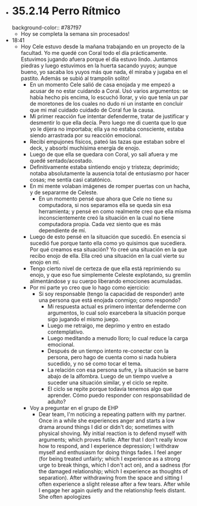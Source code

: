 - # 35.2.14 Perro Rítmico
  background-color:: #787f97
	- Hoy se completa la semana sin procesados!
- 18:41
	- Hoy Cele estuvo desde la mañana trabajando en un proyecto de la facultad. Yo me quedé con Coral todo el día prácticamente. Estuvimos jugando afuera porque el día estuvo lindo. Juntamos piedras y luego estuvimos en la huerta sacando yuyos; aunque bueno, yo sacaba los yuyos más que nada, él miraba y jugaba en el pastito. Además se subió al trampolín solito!
		- En un momento Cele salió de casa enojada y me empezó a acusar de no estar cuidando a Coral. Usó varios argumentos: se había hecho pis encima, lo escuchó llorar, y vio que tenía un par de moretones de los cuales no dudo ni un instante en concluir que mi mal cuidado cuidado de Coral fue la causa.
		- Mi primer reacción fue intentar defenderme, tratar de justificar y desmentir lo que ella decía. Pero luego me di cuenta que lo que yo le dijera no importaba; ella ya no estaba consciente, estaba siendo arrastrada por su reacción emocional.
		- Recibí empujones físicos, pateó las tazas que estaban sobre el deck, y absorbí muchísima energía de enojo.
		- Luego de que ella se quedara con Coral, yo salí afuera y me quedé sentado/acostado.
		- Definitivamente estaba sintiendo enojo y tristeza; deprimido; notaba absolutamente la ausencia total de entusiasmo por hacer cosas; me sentía casi catatónico.
		- En mi mente volaban imágenes de romper puertas con un hacha, y de separarme de Celeste.
			- En un momento pensé que ahora que Cele no tiene su computadora, si nos separamos ella se queda sin esa herramienta; y pensé en como realmente creo que ella misma inconscientemente creó la situación en la cual no tiene computadora propia. Cada vez siento que es más dependiente de mí.
		- Luego de esto pensé en la situación que sucedió. En esencia si sucedió fue porque tanto ella como yo quisimos que sucediera. Por qué creamos esa situación? Yo creé una situación en la que recibo enojo de ella. Ella creó una situación en la cual vierte su enojo en mí.
		- Tengo cierto nivel de certeza de que ella está reprimiendo su enojo, y que eso fue simplemente Celeste explotando, su gremlin alimentándose y su cuerpo liberando emociones acumuladas.
		- Por mi parte yo creo que lo hago como ejercicio:
			- Si soy responsable (tengo la capacidad de responder) ante una persona que está enojada conmigo; como respondo?
				- Mi respuesta actual es primero intentar defenderme con argumentos, lo cual solo exarcebera la situación porque sigo jugando el mismo juego.
				- Luego me retraigo, me deprimo y entro en estado contemplativo.
				- Luego meditando a menudo lloro; lo cual reduce la carga emocional.
				- Después de un tiempo intento re-conectar con la persona, pero hago de cuenta como si nada hubiera sucedido, y no sé como tocar el tema.
				- La relación con esa persona sufre, y la situación se barre abajo de la alfombra. Luego de un tiempo vuelve a suceder una situación similar, y el ciclo se repite.
				- El ciclo se repite porque todavía tenemos algo que aprender. Cómo puedo responder con responsabilidad de adulto?
		- Voy a preguntar en el grupo de EHP
			- Dear team, I'm noticing a repeating pattern with my partner. Once in a while she experiences anger and starts a low drama around things I did or didn't do; sometimes with physical shoving. My initial reaction is to defend myself with arguments; which proves futile. After that I don't really know how to respond, and I experience depression; I withdraw myself and enthusiasm for doing things fades. I feel anger (for being treated unfairly; which I experience as a strong urge to break things, which I don't act on), and a sadness (for the damaged relationship; which I experience as thoughts of separation).
			  After withdrawing from the space and sitting I often experience a slight release after a few tears. After while I engage her again quietly and the relationship feels distant. She often apologizes